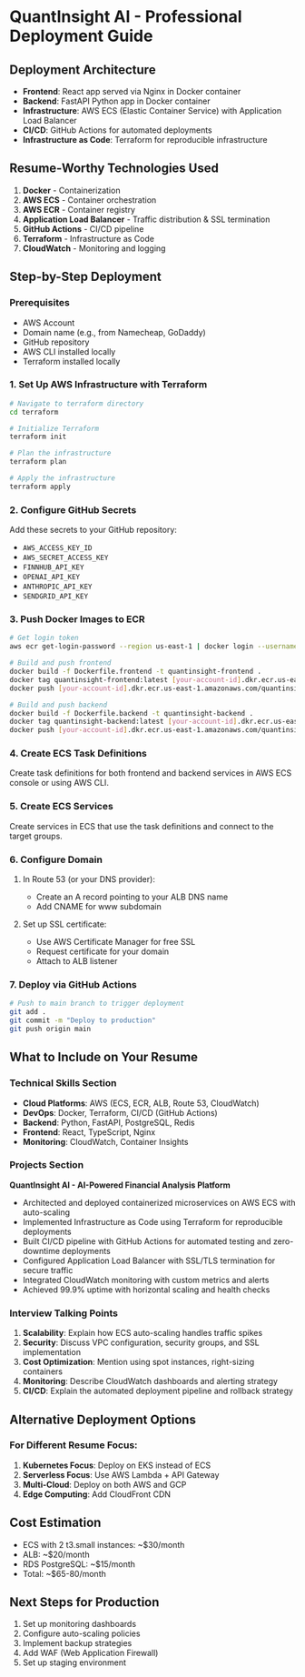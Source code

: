 # QuantInsight AI - Professional Deployment Guide

## Deployment Architecture
- **Frontend**: React app served via Nginx in Docker container
- **Backend**: FastAPI Python app in Docker container  
- **Infrastructure**: AWS ECS (Elastic Container Service) with Application Load Balancer
- **CI/CD**: GitHub Actions for automated deployments
- **Infrastructure as Code**: Terraform for reproducible infrastructure

## Resume-Worthy Technologies Used
1. **Docker** - Containerization
2. **AWS ECS** - Container orchestration
3. **AWS ECR** - Container registry
4. **Application Load Balancer** - Traffic distribution & SSL termination
5. **GitHub Actions** - CI/CD pipeline
6. **Terraform** - Infrastructure as Code
7. **CloudWatch** - Monitoring and logging

## Step-by-Step Deployment

### Prerequisites
- AWS Account
- Domain name (e.g., from Namecheap, GoDaddy)
- GitHub repository
- AWS CLI installed locally
- Terraform installed locally

### 1. Set Up AWS Infrastructure with Terraform

```bash
# Navigate to terraform directory
cd terraform

# Initialize Terraform
terraform init

# Plan the infrastructure
terraform plan

# Apply the infrastructure
terraform apply
```

### 2. Configure GitHub Secrets
Add these secrets to your GitHub repository:
- `AWS_ACCESS_KEY_ID`
- `AWS_SECRET_ACCESS_KEY`
- `FINNHUB_API_KEY`
- `OPENAI_API_KEY`
- `ANTHROPIC_API_KEY`
- `SENDGRID_API_KEY`

### 3. Push Docker Images to ECR

```bash
# Get login token
aws ecr get-login-password --region us-east-1 | docker login --username AWS --password-stdin [your-account-id].dkr.ecr.us-east-1.amazonaws.com

# Build and push frontend
docker build -f Dockerfile.frontend -t quantinsight-frontend .
docker tag quantinsight-frontend:latest [your-account-id].dkr.ecr.us-east-1.amazonaws.com/quantinsight-frontend:latest
docker push [your-account-id].dkr.ecr.us-east-1.amazonaws.com/quantinsight-frontend:latest

# Build and push backend
docker build -f Dockerfile.backend -t quantinsight-backend .
docker tag quantinsight-backend:latest [your-account-id].dkr.ecr.us-east-1.amazonaws.com/quantinsight-backend:latest
docker push [your-account-id].dkr.ecr.us-east-1.amazonaws.com/quantinsight-backend:latest
```

### 4. Create ECS Task Definitions

Create task definitions for both frontend and backend services in AWS ECS console or using AWS CLI.

### 5. Create ECS Services

Create services in ECS that use the task definitions and connect to the target groups.

### 6. Configure Domain

1. In Route 53 (or your DNS provider):
   - Create an A record pointing to your ALB DNS name
   - Add CNAME for www subdomain

2. Set up SSL certificate:
   - Use AWS Certificate Manager for free SSL
   - Request certificate for your domain
   - Attach to ALB listener

### 7. Deploy via GitHub Actions

```bash
# Push to main branch to trigger deployment
git add .
git commit -m "Deploy to production"
git push origin main
```

## What to Include on Your Resume

### Technical Skills Section
- **Cloud Platforms**: AWS (ECS, ECR, ALB, Route 53, CloudWatch)
- **DevOps**: Docker, Terraform, CI/CD (GitHub Actions)
- **Backend**: Python, FastAPI, PostgreSQL, Redis
- **Frontend**: React, TypeScript, Nginx
- **Monitoring**: CloudWatch, Container Insights

### Projects Section
**QuantInsight AI - AI-Powered Financial Analysis Platform**
- Architected and deployed containerized microservices on AWS ECS with auto-scaling
- Implemented Infrastructure as Code using Terraform for reproducible deployments
- Built CI/CD pipeline with GitHub Actions for automated testing and zero-downtime deployments
- Configured Application Load Balancer with SSL/TLS termination for secure traffic
- Integrated CloudWatch monitoring with custom metrics and alerts
- Achieved 99.9% uptime with horizontal scaling and health checks

### Interview Talking Points
1. **Scalability**: Explain how ECS auto-scaling handles traffic spikes
2. **Security**: Discuss VPC configuration, security groups, and SSL implementation
3. **Cost Optimization**: Mention using spot instances, right-sizing containers
4. **Monitoring**: Describe CloudWatch dashboards and alerting strategy
5. **CI/CD**: Explain the automated deployment pipeline and rollback strategy

## Alternative Deployment Options

### For Different Resume Focus:

1. **Kubernetes Focus**: Deploy on EKS instead of ECS
2. **Serverless Focus**: Use AWS Lambda + API Gateway
3. **Multi-Cloud**: Deploy on both AWS and GCP
4. **Edge Computing**: Add CloudFront CDN

## Cost Estimation
- ECS with 2 t3.small instances: ~$30/month
- ALB: ~$20/month
- RDS PostgreSQL: ~$15/month
- Total: ~$65-80/month

## Next Steps for Production
1. Set up monitoring dashboards
2. Configure auto-scaling policies
3. Implement backup strategies
4. Add WAF (Web Application Firewall)
5. Set up staging environment